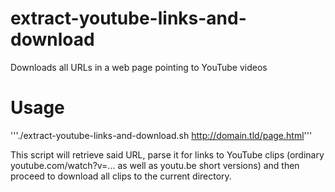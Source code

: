 extract-youtube-links-and-download
==================================

Downloads all URLs in a web page pointing to YouTube videos

Usage
=====
'''./extract-youtube-links-and-download.sh http://domain.tld/page.html'''

This script will retrieve said URL, parse it for links to YouTube clips (ordinary youtube.com/watch?v=... as well as youtu.be short versions) and then proceed to download all clips to the current directory.
